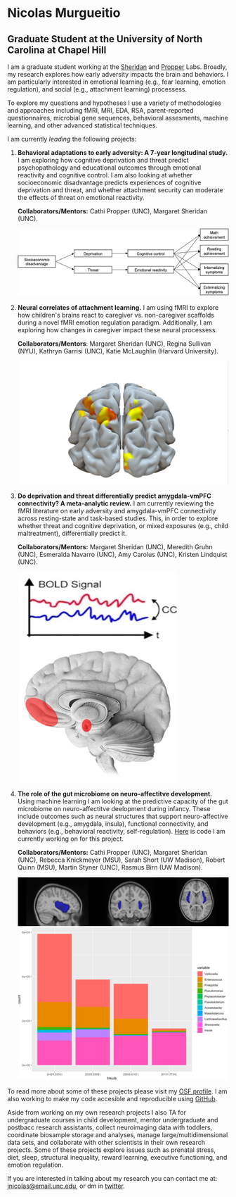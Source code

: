 #  **Nicolas Murgueitio**

##  **Graduate Student at the University of North Carolina at Chapel Hill**

I am a graduate student working at the [Sheridan](https://circlelab.unc.edu/) and [Propper](https://beelab.web.unc.edu/) Labs. Broadly, my research explores how early adversity impacts the brain and behaviors. I am particularly interested in emotional learning (e.g., fear learning, emotion regulation), and social (e.g., attachment learning) processess. 

To explore my questions and hypotheses I use a variety of methodologies and approaches including fMRI, MRI, EDA, RSA, parent-reported questionnaires, microbial gene sequences, behavioral assesments, machine learning, and other advanced statistical techniques. 
    
I am currently *leading* the following projects:

1. **Behavioral adaptations to early adversity: A 7-year longitudinal study.** I am exploring how cognitive deprivation and threat predict psychopathology and educational outcomes through emotional reactivity and cognitive control. I am also looking at whether socioeconomic disadvantage predicts experiences of cognitive deprivation and threat, and whether attachment security can moderate the effects of threat on emotional reactivity. 

    **Collaborators/Mentors:** Cathi Propper (UNC), Margaret Sheridan (UNC).
    
    ![Book logo](/model.png)


2. **Neural correlates of attachment learning.** I am using fMRI to explore how children's brains react to caregiver vs. non-caregiver scaffolds during a novel fMRI emotion regulation paradigm. Additionally, I am exploring how changes in caregiver impact these neural processess. 

    **Collaborators/Mentors**: Margaret Sheridan (UNC), Regina Sullivan (NYU), Kathryn Garrisi (UNC), Katie McLaughlin (Harvard University).
    
    ![Book logo](/scaff.png)

3. **Do deprivation and threat differentially predict amygdala-vmPFC connectivity? A meta-analytic review.** I am currently reviewing the fMRI literature on early adversity and amygdala-vmPFC connectivity across resting-state and task-based studies. This, in order to explore whether threat and cognitive deprivation, or mixed exposures (e.g., child maltreatment), differentially predict it.  

    **Collaborators/Mentors:** Margaret Sheridan (UNC), Meredith Gruhn (UNC), Esmeralda Navarro (UNC), Amy Carolus (UNC), Kristen Lindquist (UNC).
    
    ![Book logo](/con.png)

4. **The role of the gut microbiome on neuro-affectitve development.** Using machine learning I am looking at the predictive capacity of the gut microbiome on neuro-affectitve deelopment during infancy. These include outcomes such as neural structures that support neuro-affective development (e.g., amygdala, insula), functional connectivity, and behaviors (e.g., behavioral reactivity, self-regulation). [Here](https://github.com/nicolasmurgueitio/RandomForestBrainMicrobiome) is code I am currently working on for this project.

    **Collaborators/Mentors:** Cathi Propper (UNC), Margaret Sheridan (UNC), Rebecca Knickmeyer (MSU), Sarah Short (UW Madison), Robert Quinn (MSU), Martin     Styner (UNC), Rasmus Birn (UW Madison). 
    
    ![Book logo](/insula2.png)

To read more about some of these projects please visit my [OSF profile](https://osf.io/profile/?view_only=02023f70035a49e6b56eb969a50ae3ea). I am also working to make my code accesible and reproducible using [GitHub](https://github.com/nicolasmurgueitio). 

Aside from working on my own research projects I also TA for undergraduate courses in child development, mentor undergraduate and postbacc research assistants, collect neuroimaging data with toddlers, coordinate biosample storage and analyses, manage large/multidimensional data sets, and collaborate with other scientists in their own research projects. Some of these projects explore issues such as prenatal stress, diet, sleep, structural inequality, reward learning, executive functioning, and emotion regulation. 

If you are interested in talking about my research you can contact me at: [jnicolas@email.unc.edu](mailto:jnicolas@email.unc.edu), or dm in [twitter](https://twitter.com/jnmurgueitio). 
